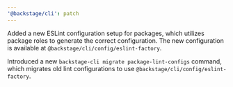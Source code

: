 ```yaml
---
'@backstage/cli': patch
---
```


Added a new ESLint configuration setup for packages, which utilizes package roles to generate the correct configuration. The new configuration is available at `@backstage/cli/config/eslint-factory`.

Introduced a new `backstage-cli migrate package-lint-configs` command, which migrates old lint configurations to use `@backstage/cli/config/eslint-factory`.

